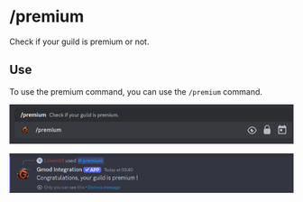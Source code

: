 # /premium

Check if your guild is premium or not.

## Use

To use the premium command, you can use the `/premium` command.

![alt text](image-21.png)

![alt text](image-22.png)
